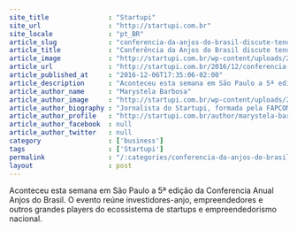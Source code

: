 ```yaml
---
site_title               : "Startupi"
site_url                 : "http://startupi.com.br"
site_locale              : "pt_BR"
article_slug             : "conferencia-da-anjos-do-brasil-discute-tendencias-e-futuro-do-investimento-anjo-no-pais"
article_title            : "Conferência da Anjos do Brasil discute tendências e futuro do investimento-anjo no País"
article_image            : "http://startupi.com.br/wp-content/uploads/2016/12/IMG_3656-870x250.jpg"
article_url              : "http://startupi.com.br/2016/12/conferencia-da-anjos-do-brasil-discute-tendencias-e-futuro-do-investimento-anjo-no-pais/"
article_published_at     : "2016-12-06T17:35:06-02:00"
article_description      : "Aconteceu esta semana em São Paulo a 5ª edição da Conferencia Anual Anjos do Brasil. O evento reúne investidores-anjo, empreendedores e outros grandes players do ecossistema de startups e empreendedorismo nacional."
article_author_name      : "Marystela Barbosa"
article_author_image     : "http://startupi.com.br/wp-content/uploads/2016/03/Marystela-Barbosa_avatar_1456861248-170x170.jpg"
article_author_biography : "Jornalista do Startupi, formada pela FAPCOM - Faculdade Paulus de Tecnologia e Comunicação. Quer ter seu texto publicado pelo STARTUPI? Envie um email para contato@startupi.com.br"
article_author_profile   : "http://startupi.com.br/author/marystela-barbosa/"
article_author_facebook  : null
article_author_twitter   : null
category                 : ['business']
tags                     : ['Startupi']
permalink                : "/:categories/conferencia-da-anjos-do-brasil-discute-tendencias-e-futuro-do-investimento-anjo-no-pais/"
layout                   : post
---
```


Aconteceu esta semana em São Paulo a 5ª edição da Conferencia Anual Anjos do Brasil. O evento reúne investidores-anjo, empreendedores e outros grandes players do ecossistema de startups e empreendedorismo nacional.
